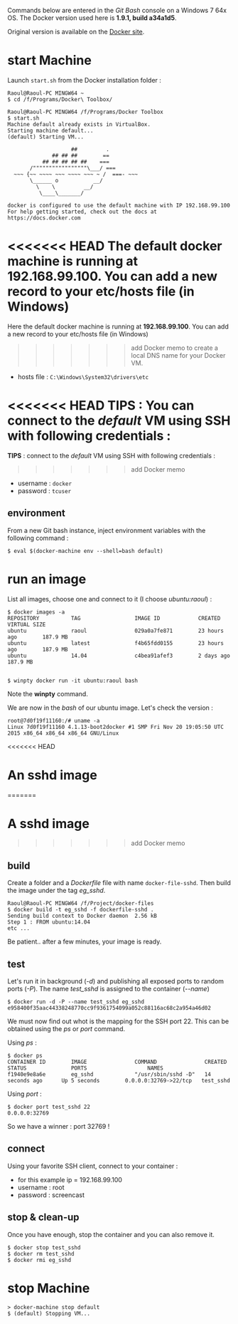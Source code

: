 
Commands below are entered in the *Git Bash* console on a Windows 7 64x OS. The Docker version used here is **1.9.1, build a34a1d5**.

Original version is available on the [Docker site](https://docs.docker.com/engine/examples/running_ssh_service/).

# start Machine

Launch `start.sh` from the Docker installation folder :

	Raoul@Raoul-PC MINGW64 ~
	$ cd /f/Programs/Docker\ Toolbox/
	
	Raoul@Raoul-PC MINGW64 /f/Programs/Docker Toolbox
	$ start.sh
	Machine default already exists in VirtualBox.
	Starting machine default...
	(default) Starting VM...

                        ##         .
                  ## ## ##        ==
               ## ## ## ## ##    ===
           /"""""""""""""""""\___/ ===
      ~~~ {~~ ~~~~ ~~~ ~~~~ ~~~ ~ /  ===- ~~~
           \______ o           __/
             \    \         __/
              \____\_______/

	docker is configured to use the default machine with IP 192.168.99.100
	For help getting started, check out the docs at https://docs.docker.com

<<<<<<< HEAD
The default docker machine is running at **192.168.99.100**. You can add a new record to your etc/hosts file (in Windows) 
=======
Here the default docker machine is running at **192.168.99.100**. You can add a new record to your etc/hosts file (in Windows) 
>>>>>>> add Docker memo
to create a local DNS name for your Docker VM.

- hosts file : `C:\Windows\System32\drivers\etc`
	
<<<<<<< HEAD
**TIPS** : You can connect to the *default* VM using SSH with following credentials :
=======
**TIPS** : connect to the *default* VM using SSH with following credentials :
>>>>>>> add Docker memo
 
- username : `docker`
- password : `tcuser`

## environment

From a new Git bash instance, inject environment variables with the following command : 

	$ eval $(docker-machine env --shell=bash default)



# run an image

List all images, choose one and connect to it (I choose *ubuntu:raoul*) : 

	$ docker images -a
	REPOSITORY          TAG                 IMAGE ID            CREATED             VIRTUAL SIZE
	ubuntu              raoul               029a0a7fe871        23 hours ago        187.9 MB
	ubuntu              latest              f4b65fdd0155        23 hours ago        187.9 MB
	ubuntu              14.04               c4bea91afef3        2 days ago          187.9 MB

	
	$ winpty docker run -it ubuntu:raoul bash
	
Note the **winpty** command.

We are now in the *bash* of our ubuntu image. Let's check the version : 

	root@7d0f19f11160:/# uname -a
	Linux 7d0f19f11160 4.1.13-boot2docker #1 SMP Fri Nov 20 19:05:50 UTC 2015 x86_64 x86_64 x86_64 GNU/Linux

<<<<<<< HEAD
# An sshd image
=======
# A sshd image
>>>>>>> add Docker memo
## build 
Create a folder and a *Dockerfile* file with name `docker-file-sshd`. Then build the image under the tag *eg_sshd*.


	Raoul@Raoul-PC MINGW64 /f/Project/docker-files
	$ docker build -t eg_sshd -f dockerfile-sshd .
	Sending build context to Docker daemon  2.56 kB
	Step 1 : FROM ubuntu:14.04
	etc ...

Be patient.. after a few minutes, your image is ready.
 
## test

Let's run it in background (*-d*) and publishing all exposed ports to random ports (*-P*). The name *test_sshd* is assigned
 to the container (*--name*)

	$ docker run -d -P --name test_sshd eg_sshd
	e958400f35aac44338248770cc9f9361754099a052c88116ac68c2a954a46d02

We must now find out whot is the mapping for the SSH port 22. This can be obtained using the *ps* or *port* command. 

Using *ps* : 

	$ docker ps
	CONTAINER ID        IMAGE               COMMAND               CREATED             STATUS              PORTS                   NAMES
	f1940e9e8a6e        eg_sshd             "/usr/sbin/sshd -D"   14 seconds ago      Up 5 seconds        0.0.0.0:32769->22/tcp   test_sshd

Using *port* : 

	$ docker port test_sshd 22
	0.0.0.0:32769

So we have a winner : port 32769 !

## connect

Using your favorite SSH client, connect to your container :

- for this example ip = 192.168.99.100
- username : root
- password : screencast

## stop & clean-up

Once you have enough, stop the container and you can also remove it.

	$ docker stop test_sshd
	$ docker rm test_sshd
	$ docker rmi eg_sshd
	
# stop Machine
	
	> docker-machine stop default
	$ (default) Stopping VM...
	
	